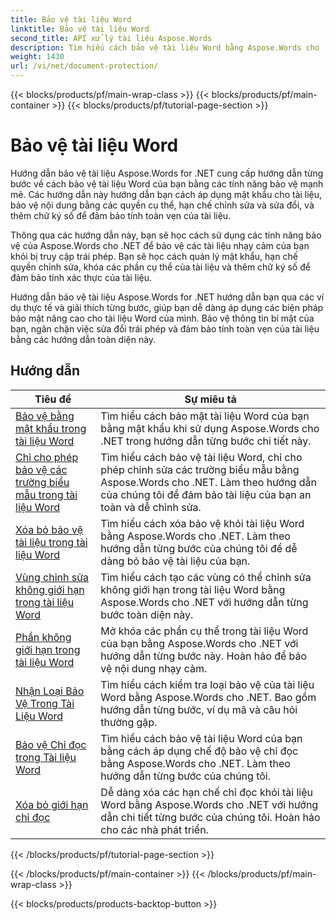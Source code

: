 ```yaml
---
title: Bảo vệ tài liệu Word
linktitle: Bảo vệ tài liệu Word
second_title: API xử lý tài liệu Aspose.Words
description: Tìm hiểu cách bảo vệ tài liệu Word bằng Aspose.Words cho .NET. Các hướng dẫn sẽ hướng dẫn bạn qua nhiều phương pháp bảo vệ khác nhau, chẳng hạn như khóa thay đổi, bảo vệ bằng mật khẩu, hạn chế quyền truy cập vào các thành phần tài liệu và nhiều hơn nữa.
weight: 1430
url: /vi/net/document-protection/
---
```


{{< blocks/products/pf/main-wrap-class >}}
{{< blocks/products/pf/main-container >}}
{{< blocks/products/pf/tutorial-page-section >}}

# Bảo vệ tài liệu Word

Hướng dẫn bảo vệ tài liệu Aspose.Words for .NET cung cấp hướng dẫn từng bước về cách bảo vệ tài liệu Word của bạn bằng các tính năng bảo vệ mạnh mẽ. Các hướng dẫn này hướng dẫn bạn cách áp dụng mật khẩu cho tài liệu, bảo vệ nội dung bằng các quyền cụ thể, hạn chế chỉnh sửa và sửa đổi, và thêm chữ ký số để đảm bảo tính toàn vẹn của tài liệu.

Thông qua các hướng dẫn này, bạn sẽ học cách sử dụng các tính năng bảo vệ của Aspose.Words cho .NET để bảo vệ các tài liệu nhạy cảm của bạn khỏi bị truy cập trái phép. Bạn sẽ học cách quản lý mật khẩu, hạn chế quyền chỉnh sửa, khóa các phần cụ thể của tài liệu và thêm chữ ký số để đảm bảo tính xác thực của tài liệu.

Hướng dẫn bảo vệ tài liệu Aspose.Words for .NET hướng dẫn bạn qua các ví dụ thực tế và giải thích từng bước, giúp bạn dễ dàng áp dụng các biện pháp bảo mật nâng cao cho tài liệu Word của mình. Bảo vệ thông tin bí mật của bạn, ngăn chặn việc sửa đổi trái phép và đảm bảo tính toàn vẹn của tài liệu bằng các hướng dẫn toàn diện này.

 ## Hướng dẫn
| Tiêu đề | Sự miêu tả |
| --- | --- |
| [Bảo vệ bằng mật khẩu trong tài liệu Word](./password-protection/) | Tìm hiểu cách bảo mật tài liệu Word của bạn bằng mật khẩu khi sử dụng Aspose.Words cho .NET trong hướng dẫn từng bước chi tiết này. |
| [Chỉ cho phép bảo vệ các trường biểu mẫu trong tài liệu Word](./allow-only-form-fields-protect/) | Tìm hiểu cách bảo vệ tài liệu Word, chỉ cho phép chỉnh sửa các trường biểu mẫu bằng Aspose.Words cho .NET. Làm theo hướng dẫn của chúng tôi để đảm bảo tài liệu của bạn an toàn và dễ chỉnh sửa. |
| [Xóa bỏ bảo vệ tài liệu trong tài liệu Word](./remove-document-protection/) | Tìm hiểu cách xóa bảo vệ khỏi tài liệu Word bằng Aspose.Words cho .NET. Làm theo hướng dẫn từng bước của chúng tôi để dễ dàng bỏ bảo vệ tài liệu của bạn. |
| [Vùng chỉnh sửa không giới hạn trong tài liệu Word](./unrestricted-editable-regions/) | Tìm hiểu cách tạo các vùng có thể chỉnh sửa không giới hạn trong tài liệu Word bằng Aspose.Words cho .NET với hướng dẫn từng bước toàn diện này. |
| [Phần không giới hạn trong tài liệu Word](./unrestricted-section/) | Mở khóa các phần cụ thể trong tài liệu Word của bạn bằng Aspose.Words cho .NET với hướng dẫn từng bước này. Hoàn hảo để bảo vệ nội dung nhạy cảm. |
| [Nhận Loại Bảo Vệ Trong Tài Liệu Word](./get-protection-type/) | Tìm hiểu cách kiểm tra loại bảo vệ của tài liệu Word bằng Aspose.Words cho .NET. Bao gồm hướng dẫn từng bước, ví dụ mã và câu hỏi thường gặp. |
| [Bảo vệ Chỉ đọc trong Tài liệu Word](./read-only-protection/) | Tìm hiểu cách bảo vệ tài liệu Word của bạn bằng cách áp dụng chế độ bảo vệ chỉ đọc bằng Aspose.Words cho .NET. Làm theo hướng dẫn từng bước của chúng tôi. |
| [Xóa bỏ giới hạn chỉ đọc](./remove-read-only-restriction/) | Dễ dàng xóa các hạn chế chỉ đọc khỏi tài liệu Word bằng Aspose.Words cho .NET với hướng dẫn chi tiết từng bước của chúng tôi. Hoàn hảo cho các nhà phát triển. |
{{< /blocks/products/pf/tutorial-page-section >}}

{{< /blocks/products/pf/main-container >}}
{{< /blocks/products/pf/main-wrap-class >}}

{{< blocks/products/products-backtop-button >}}
